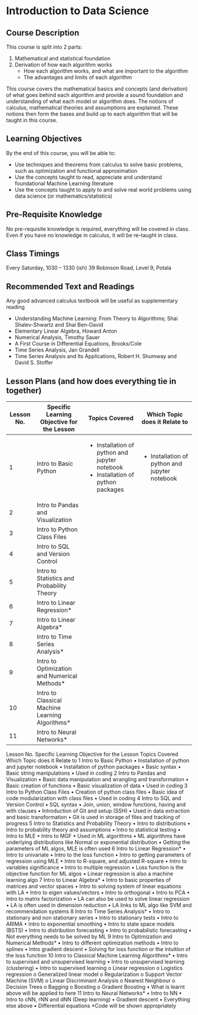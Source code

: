 # Introduction to Data Science

## Course Description
This course is split into 2 parts:
1. Mathematical and statistical foundation
1. Derivation of how each algorithm works
	- How each algorithm works, and what are important to the algorithm
	- The advantages and limits of each algorithm

This course covers the mathematical basics and concepts (and derivation) of what goes behind each algorithm and provide a sound foundation and understanding of what each model or algorithm does. The notions of calculus, mathematical theories and assumptions are explained. These notions then form the bases and build up to each algorithm that will be taught in this course.

## Learning Objectives 
By the end of this course, you will be able to:
- Use techniques and theorems from calculus to solve basic problems, such as optimization and functional approximation
- Use the concepts taught to read, appreciate and understand foundational Machine Learning literature
- Use the concepts taught to apply to and solve real world problems using data science (or mathematics/statistics)

## Pre-Requisite Knowledge
No pre-requisite knowledge is required, everything will be covered in class. Even if you have no knowledge in calculus, it will be re-taught in class.

## Class Timings
Every Saturday, 1030 – 1330 (ish)
39 Robinson Road, Level 9, Potala

## Recommended Text and Readings
Any good advanced calculus textbook will be useful as supplementary reading
- Understanding Machine Learning: From Theory to Algorithms; Shai Shalev-Shwartz and Shai Ben-David
- Elementary Linear Algebra, Howard Anton
- Numerical Analysis, Timothy Sauer
- A First Course in Differential Equations, Brooks/Cole
- Time Series Analysis, Jan Grandell
- Time Series Analysis and Its Applications, Robert H. Shumway and David S. Stoffer

## Lesson Plans (and how does everything tie in together)
|Lesson No.   |Specific Learning Objective for the Lesson   |Topics Covered   |Which Topic does it Relate to   |
|---		  |---											|---			  |---							   |
|1   |Intro to Basic Python   |<ul><li>Installation of python and jupyter notebook</li><li>Installation of python packages</li></ul>  |<ul><li>Installation of python and jupyter notebook</li></ul> |
|2   |Intro to Pandas and Visualization   |   |   |
|3   |Intro to Python Class Files   |   |   |
|4   |Intro to SQL and Version Control   |   |   |
|5   |Intro to Statistics and Probability Theory   |   |   |
|6   |Intro to Linear Regression*   |   |   |
|7   |Intro to Linear Algebra*   |   |   |
|8   |Intro to Time Series Analysis*   |   |   |
|9   |Intro to Optimization and Numerical Methods*   |   |   |
|10   |Intro to Classical Machine Learning Algorithms*   |   |   |
|11   |Intro to Neural Networks*   |   |   |

Lesson No.	Specific Learning Objective for the Lesson	Topics Covered	Which Topic does it Relate to
1	Intro to Basic Python	•	Installation of python and jupyter notebook
•	Installation of python packages
•	Basic syntax
•	Basic string manipulations	•	Used in coding
2	Intro to Pandas and Visualization	•	Basic data manipulation and wrangling and transformation
•	Basic creation of functions
•	Basic visualization of data	•	Used in coding
3	Intro to Python Class Files	•	Creation of python class files
•	Basic idea of code modularization with class files	•	Used in coding
4	Intro to SQL and Version Control	•	SQL syntax
•	Join, union, window functions, having and with clauses
•	Introduction of Git and setup (SSH)	•	Used in data extraction and basic transformation
•	Git is used in storage of files and tracking of progress
5	Intro to Statistics and Probability Theory	•	Intro to distributions
•	Intro to probability theory and assumptions
•	Intro to statistical testing
•	Intro to MLE
•	Intro to MGF	•	Used in ML algorithms
•	ML algorithms have underlying distributions like Normal or exponential distribution
•	Getting the parameters of ML algos, MLE is often used
6	Intro to Linear Regression*	•	Intro to univariate
•	Intro to the loss function
•	Intro to getting parameters of regression using MLE
•	Intro to R-square, and adjusted R-square
•	Intro to variables significance
•	Intro to multiple regression	•	Loss function is the objective function for ML algos
•	Linear regression is also a machine learning algo
7	Intro to Linear Algebra*	•	Intro to basic properties of matrices and vector spaces
•	Intro to solving system of linear equations with LA
•	Intro to eigen values/vectors
•	Intro to orthogonal
•	Intro to PCA
•	Intro to matrix factorization	•	LA can also be used to solve linear regression
•	LA is often used in dimension reduction
•	LA links to ML algo like SVM and recommendation systems
8	Intro to Time Series Analysis*	•	Intro to stationary and non stationary series
•	Intro to stationary tests
•	Intro to ARIMA
•	Intro to exponential smoothing
•	Intro to state space models (BSTS)
•	Intro to distribution forecasting
•	Intro to probabilistic forecasting	•	Not everything needs to be solved by ML
9	Intro to Optimization and Numerical Methods*	•	Intro to different optimization methods
•	Intro to splines
•	Intro gradient descent	•	Solving for loss function or the intuition of the loss function
10	Intro to Classical Machine Learning Algorithms*	•	Intro to supervised and unsupervised learning
•	Intro to unsupervised learning (clustering)
•	Intro to supervised learning
o	Linear regression
o	Logistics regression
o	Generalized linear model
o	Regularization
o	Support Vector Machine (SVM)
o	Linear Discriminant Analysis
o	Nearest Neighbour
o	Decision Trees
o	Bagging
o	Boosting
o	Gradient Boosting	•	What is learnt above will be applied to here
11	Intro to Neural Networks*	•	Intro to NN
•	Intro to cNN, rNN and dNN (Deep learning)	•	Gradient descent
•	Everything else above
•	Differential equations
*Code will be shown appropriately
